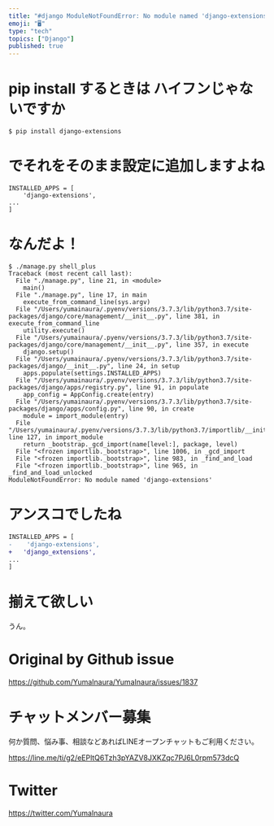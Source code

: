 ```yaml
---
title: "#django ModuleNotFoundError: No module named 'django-extensions'"
emoji: "🖥"
type: "tech"
topics: ["Django"]
published: true
---
```


# pip install するときは ハイフンじゃないですか

```
$ pip install django-extensions
```

# でそれをそのまま設定に追加しますよね

```
INSTALLED_APPS = [
    'django-extensions',
...
]
```

# なんだよ！

```
$ ./manage.py shell_plus
Traceback (most recent call last):
  File "./manage.py", line 21, in <module>
    main()
  File "./manage.py", line 17, in main
    execute_from_command_line(sys.argv)
  File "/Users/yumainaura/.pyenv/versions/3.7.3/lib/python3.7/site-packages/django/core/management/__init__.py", line 381, in execute_from_command_line
    utility.execute()
  File "/Users/yumainaura/.pyenv/versions/3.7.3/lib/python3.7/site-packages/django/core/management/__init__.py", line 357, in execute
    django.setup()
  File "/Users/yumainaura/.pyenv/versions/3.7.3/lib/python3.7/site-packages/django/__init__.py", line 24, in setup
    apps.populate(settings.INSTALLED_APPS)
  File "/Users/yumainaura/.pyenv/versions/3.7.3/lib/python3.7/site-packages/django/apps/registry.py", line 91, in populate
    app_config = AppConfig.create(entry)
  File "/Users/yumainaura/.pyenv/versions/3.7.3/lib/python3.7/site-packages/django/apps/config.py", line 90, in create
    module = import_module(entry)
  File "/Users/yumainaura/.pyenv/versions/3.7.3/lib/python3.7/importlib/__init__.py", line 127, in import_module
    return _bootstrap._gcd_import(name[level:], package, level)
  File "<frozen importlib._bootstrap>", line 1006, in _gcd_import
  File "<frozen importlib._bootstrap>", line 983, in _find_and_load
  File "<frozen importlib._bootstrap>", line 965, in _find_and_load_unlocked
ModuleNotFoundError: No module named 'django-extensions'

```

# アンスコでしたね

```diff
INSTALLED_APPS = [
-    'django-extensions',
+   'django_extensions',
...
]
```

 # 揃えて欲しい

うん。

# Original by Github issue

https://github.com/YumaInaura/YumaInaura/issues/1837








<!-- Update From Qiita API -->

# チャットメンバー募集


何か質問、悩み事、相談などあればLINEオープンチャットもご利用ください。

https://line.me/ti/g2/eEPltQ6Tzh3pYAZV8JXKZqc7PJ6L0rpm573dcQ





# Twitter


https://twitter.com/YumaInaura


<!-- Update From Qiita API -->


